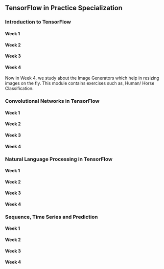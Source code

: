 ## TensorFlow in Practice Specialization

### Introduction to TensorFlow

#### Week 1 


#### Week 2


#### Week 3


#### Week 4

Now in Week 4, we study about the Image Generators which help in resizing images on the fly. This module contains exercises 
such as, Human/ Horse Classification.


### Convolutional Networks in TensorFlow

#### Week 1 


#### Week 2


#### Week 3


#### Week 4



### Natural Language Processing in TensorFlow

#### Week 1 


#### Week 2


#### Week 3


#### Week 4


### Sequence, Time Series and Prediction

#### Week 1 


#### Week 2


#### Week 3


#### Week 4



